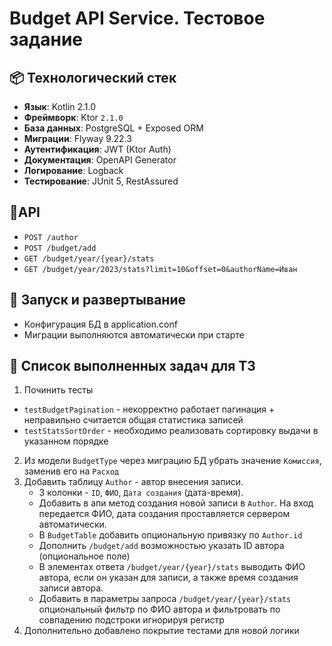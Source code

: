 # Budget API Service. Тестовое задание

## 📦 Технологический стек

- **Язык**: Kotlin 2.1.0
- **Фреймворк**: Ktor `2.1.0`
- **База данных**: PostgreSQL + Exposed ORM
- **Миграции**: Flyway 9.22.3
- **Аутентификация**: JWT (Ktor Auth)
- **Документация**: OpenAPI Generator
- **Логирование**: Logback
- **Тестирование**: JUnit 5, RestAssured

## 👤API

- `POST /author`
- `POST /budget/add`
- `GET /budget/year/{year}/stats`
- `GET /budget/year/2023/stats?limit=10&offset=0&authorName=Иван`

## 🚀 Запуск и развертывание
- Конфигурация БД в application.conf
- Миграции выполняются автоматически при старте

## 🔌 Список выполненных задач для ТЗ

1. Починить тесты
  * `testBudgetPagination` - некорректно работает пагинация + неправильно считается общая статистика записей
  * `testStatsSortOrder` - необходимо реализовать сортировку выдачи в указанном порядке
2. Из модели `BudgetType` через миграцию БД убрать значение `Комиссия`, заменив его на `Расход`
3. Добавить таблицу `Author` - автор внесения записи.
   * 3 колонки - `ID`, `ФИО`, `Дата создания` (дата-время). 
   * Добавить в апи метод создания новой записи в `Author`. На вход передается ФИО, дата создания проставляется сервером автоматически.
   * В `BudgetTable` добавить опциональную привязку по `Author.id`
   * Дополнить `/budget/add` возможностью указать ID автора (опциональное поле)
   * В элементах ответа `/budget/year/{year}/stats` выводить ФИО автора, если он указан для записи, а также время создания записи автора.
   * Добавить в параметры запроса `/budget/year/{year}/stats` опциональный фильтр по ФИО автора и фильтровать по совпадению подстроки игнорируя регистр
4. Дополнительно добавлено покрытие тестами для новой логики